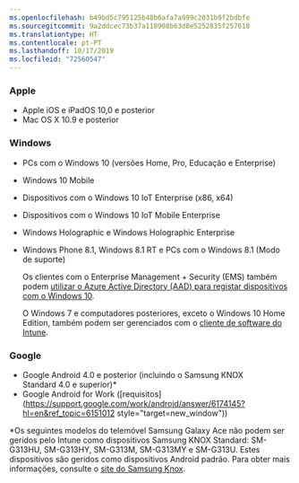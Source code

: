 ```yaml
---
ms.openlocfilehash: b49bd5c795125b48b6afa7a999c2031b9f2bdbfe
ms.sourcegitcommit: 9a2ddcec73b37a118908b63d8e5252835f257618
ms.translationtype: HT
ms.contentlocale: pt-PT
ms.lasthandoff: 10/17/2019
ms.locfileid: "72560547"
---
```

### <a name="apple"></a>Apple
- Apple iOS e iPadOS 10,0 e posterior
- Mac OS X 10.9 e posterior

### <a name="windows"></a>Windows
- PCs com o Windows 10 (versões Home, Pro, Educação e Enterprise)
- Windows 10 Mobile
- Dispositivos com o Windows 10 IoT Enterprise (x86, x64)
- Dispositivos com o Windows 10 IoT Mobile Enterprise
- Windows Holographic e Windows Holographic Enterprise
- Windows Phone 8.1, Windows 8.1 RT e PCs com o Windows 8.1 (Modo de suporte)

  Os clientes com o Enterprise Management + Security (EMS) também podem [utilizar o Azure Active Directory (AAD) para registar dispositivos com o Windows 10](/intune/enrollment/windows-enroll#enable-windows-10-automatic-enrollment).

  O Windows 7 e computadores posteriores, exceto o Windows 10 Home Edition, também podem ser gerenciados com o [cliente de software do Intune](/intune-classic/deploy-use/manage-windows-pcs-with-microsoft-intune).

### <a name="google"></a>Google
- Google Android 4.0 e posterior (incluindo o Samsung KNOX Standard 4.0 e superior)*
- Google Android for Work ([requisitos](https://support.google.com/work/android/answer/6174145?hl=en&ref_topic=6151012 style="target=new_window"))

*Os seguintes modelos do telemóvel Samsung Galaxy Ace não podem ser geridos pelo Intune como dispositivos Samsung KNOX Standard: SM-G313HU, SM-G313HY, SM-G313M, SM-G313MY e SM-G313U. Estes dispositivos são geridos como dispositivos Android padrão. Para obter mais informações, consulte o [site do Samsung Knox](https://www.samsungknox.com/en).